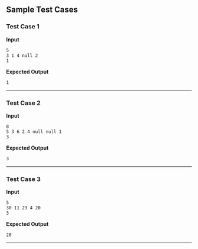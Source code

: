 ## Sample Test Cases

### Test Case 1
**Input**
```
5
3 1 4 null 2
1
```
**Expected Output**
```
1
```

---

### Test Case 2
**Input**
```
8
5 3 6 2 4 null null 1
3
```
**Expected Output**
```
3
```

---

### Test Case 3
**Input**
```
5
30 11 23 4 20
3
```
**Expected Output**
```
20
```

---